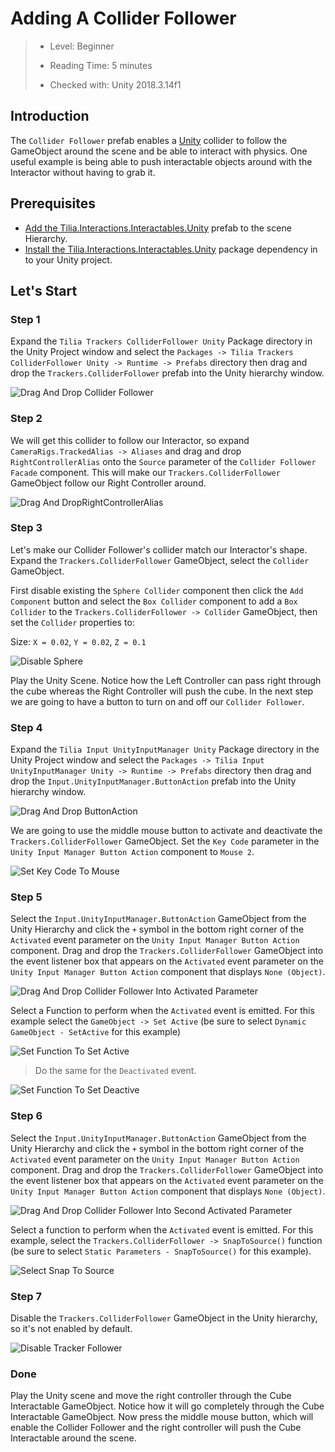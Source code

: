 # Adding A Collider Follower

> * Level: Beginner
>
> * Reading Time: 5 minutes
>
> * Checked with: Unity 2018.3.14f1

## Introduction 

The `Collider Follower` prefab enables a [Unity] collider to follow the GameObject around the scene and be able to interact with physics. One useful example is being able to push interactable objects around with the Interactor without having to grab it.

## Prerequisites

* [Add the Tilia.Interactions.Interactables.Unity] prefab to the scene Hierarchy.
* [Install the Tilia.Interactions.Interactables.Unity] package dependency in to your Unity project.

## Let's Start

### Step 1 

Expand the `Tilia Trackers ColliderFollower Unity` Package directory in the Unity Project window and select the `Packages -> Tilia Trackers ColliderFollower Unity -> Runtime -> Prefabs` directory then drag and drop the `Trackers.ColliderFollower` prefab into the Unity hierarchy window.

![Drag And Drop Collider Follower](assets/images/DragAndDropColliderFollower.png)

### Step 2 

We will get this collider to follow our Interactor, so expand `CameraRigs.TrackedAlias -> Aliases` and drag and drop `RightControllerAlias` onto the `Source` parameter of the `Collider Follower Facade` component. This will make our `Trackers.ColliderFollower` GameObject follow our Right Controller around.

![Drag And DropRightControllerAlias](assets/images/DragAndDropRightControllerAlias.png)

### Step 3

Let's make our Collider Follower's collider match our Interactor's shape. Expand the `Trackers.ColliderFollower` GameObject, select the `Collider` GameObject.

First disable existing the `Sphere Collider` component then click the `Add Component` button and select the `Box Collider` component to add a `Box Collider` to the `Trackers.ColliderFollower -> Collider` GameObject, then set the `Collider` properties to:

Size: `X = 0.02`, `Y = 0.02`, `Z = 0.1`

![Disable Sphere](assets/images/DisableSphere.png)

Play the Unity Scene. Notice how the Left Controller can pass right through the cube whereas the Right Controller will push the cube. In the next step we are going to have a button to turn on and off our `Collider Follower`.

### Step 4

Expand the `Tilia Input UnityInputManager Unity` Package directory in the Unity Project window and select the `Packages -> Tilia Input UnityInputManager Unity -> Runtime -> Prefabs` directory then drag and drop the `Input.UnityInputManager.ButtonAction` prefab into the Unity hierarchy window. 

![Drag And Drop ButtonAction](assets/images/DragAndDropButtonAction.png)

We are going to use the middle mouse button to activate and deactivate the `Trackers.ColliderFollower` GameObject. Set the `Key Code` parameter in the `Unity Input Manager Button Action` component to `Mouse 2`.

![Set Key Code To Mouse](assets/images/SetKeyCodeToMouse.png)

### Step 5

Select the `Input.UnityInputManager.ButtonAction` GameObject from the Unity Hierarchy and click the `+` symbol in the bottom right corner of the `Activated` event parameter on the `Unity Input Manager Button Action` component. Drag and drop the `Trackers.ColliderFollower` GameObject into the event listener box that appears on the `Activated` event parameter on the `Unity Input Manager Button Action` component that displays `None (Object)`.

![Drag And Drop Collider Follower Into Activated Parameter](assets/images/DragAndDropColliderFollowerIntoAcivatedParameter.png)

Select a Function to perform when the `Activated` event is emitted. For this example select the `GameObject -> Set Active` (be sure to select `Dynamic GameObject - SetActive` for this example)

![Set Function To Set Active](assets/images/SetFunctionToSetActive.png)

> Do the same for the `Deactivated` event.

![Set Function To Set Deactive](assets/images/SetFunctionToSetDeactive.png)

### Step 6

Select the `Input.UnityInputManager.ButtonAction` GameObject from the Unity Hierarchy and click the `+` symbol in the bottom right corner of the `Activated` event parameter on the `Unity Input Manager Button Action` component. Drag and drop the `Trackers.ColliderFollower` GameObject into the event listener box that appears on the `Activated` event parameter on the `Unity Input Manager Button Action` component that displays `None (Object)`. 

![Drag And Drop Collider Follower Into Second Activated Parameter](assets/images/DragAndDropColliderFollowerIntoSecondAcivatedParameter.png)

Select a function to perform when the `Activated` event is emitted. For this example, select the `Trackers.ColliderFollower -> SnapToSource()` function (be sure to select `Static Parameters - SnapToSource()` for this example).

![Select Snap To Source](assets/images/SelectSnapToSource.png)

### Step 7

Disable the `Trackers.ColliderFollower` GameObject in the Unity hierarchy, so it's not enabled by default.

![Disable Tracker Follower](assets/images/DisableTrackerFollower.png)

### Done

Play the Unity scene and move the right controller through the Cube Interactable GameObject. Notice how it will go completely through the Cube Interactable GameObject. Now press the middle mouse button, which will enable the Collider Follower and the right controller will push the Cube Interactable around the scene.

[Add the Tilia.Interactions.Interactables.Unity]: https://github.com/ExtendRealityLtd/Tilia.Interactions.Interactables.Unity/blob/master/Documentation/HowToGuides/AddingAnInteractable/README.md
[Install the Tilia.Interactions.Interactables.Unity]: ../Installation/README.md
[Unity]: https://unity3d.com/